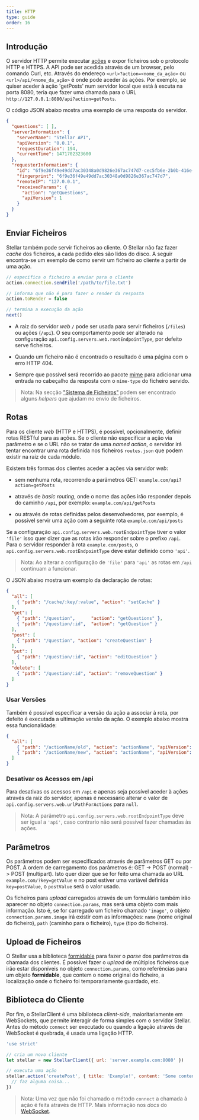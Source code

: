 ```yaml
---
title: HTTP
type: guide
order: 16
---
```


## Introdução

O servidor HTTP permite executar [ações](./actions.html) e expor ficheiros sob o protocolo HTTP e HTTPS. A API pode ser acedida através de um browser, pelo comando Curl, etc. Através do endereço `<url>?action=<nome_da_ação>` ou `<url>/api/<nome_da_ação>` é onde pode aceder às ações. Por exemplo, se quiser aceder à ação 'getPosts' num servidor local que está à escuta na porta 8080, teria que fazer uma chamada para o URL `http://127.0.0.1:8080/api?action=getPosts`.

O código JSON abaixo mostra uma exemplo de uma resposta do servidor.

```json
{
  "questions": [ ],
  "serverInformation": {
    "serverName": "Stellar API",
    "apiVersion": "0.0.1",
    "requestDuration": 194,
    "currentTime": 1471702323600
  },
  "requesterInformation": {
    "id": "6f9e36f49e49dd7ac30348a0d9826e367ac747d7-cec5fb6e-2b0b-416e-8529-f897ea666d39",
    "fingerprint": "6f9e36f49e49dd7ac30348a0d9826e367ac747d7",
    "remoteIP": "127.0.0.1",
    "receivedParams": {
      "action": "getQuestions",
      "apiVersion": 1
    }
  }
}
```

## Enviar Ficheiros

Stellar também pode servir ficheiros ao cliente. O Stellar não faz fazer _cache_ dos ficheiros, a cada pedido eles são lidos do disco. A seguir encontra-se um exemplo de como servir um ficheiro ao cliente a partir de uma ação.

```javascript
// especifica o ficheiro a enviar para o cliente
action.connection.sendFile('/path/to/file.txt')

// informa que não é para fazer o render da resposta
action.toRender = false

// termina a execução da ação
next()
```

- A raiz do servidor _web_ `/` pode ser usada para servir ficheiros (`/files`) ou ações (`/api`). O seu comportamento pode ser alterado na configuração `api.config.servers.web.rootEndpointType`, por defeito serve ficheiros.

- Quando um ficheiro não é encontrado o resultado é uma página com o erro HTTP 404.

- Sempre que possível será recorrido ao pacote [mime](https://www.npmjs.com/package/mime) para adicionar uma entrada no cabeçalho da resposta com o `mime-type` do ficheiro servido.

> Nota: Na secção ["Sistema de Ficheiros"](./file_system.html) podem ser encontrado alguns _helpers_ que ajudam no envio de ficheiros.

## Rotas

Para os cliente _web_ (HTTP e HTTPS), é possível, opcionalmente, definir rotas RESTful para as ações. Se o cliente não especificar a ação via parâmetro e se o URL não se tratar de uma _named action_, o servidor irá tentar encontrar uma rota definida nos ficheiros `routes.json` que podem existir na raiz de cada módulo.

Existem três formas dos clientes aceder a ações via servidor _web_:

-  sem nenhuma rota, recorrendo a parâmetros GET: `example.com/api?action=getPosts`

- através de _basic routing_, onde o nome das ações irão responder depois do caminho `/api`, por exemplo: `example.com/api/getPosts`

- ou através de rotas definidas pelos desenvolvedores, por exemplo, é possível servir uma ação com a seguinte rota `example.com/api/posts`

Se a configuração `api.config.servers.web.rootEndpointType` tiver o valor `'file'` isso quer dizer que as rotas irão responder sobre o prefixo `/api`. Para o servidor responder à rota `example.com/posts`, o `api.config.servers.web.rootEndpointType` deve estar definido como `'api'`.

> Nota: Ao alterar a configuração de `'file'` para `'api'` as rotas em `/api` continuam a funcionar.

O JSON abaixo mostra um exemplo da declaração de rotas:

```json
{
  "all": [
    { "path": "/cache/:key/:value", "action": "setCache" }
  ],
  "get": [
    { "path": "/question",      "action": "getQuestions" },
    { "path": "/question/:id",  "action": "getQuestion" }
  ],
  "post": [
    { "path": "/question", "action": "createQuestion" }
  ],
  "put": [
    { "path": "/question/:id", "action": "editQuestion" }
  ],
  "delete": [
    { "path": "/question/:id", "action": "removeQuestion" }
  ]
}
```

### Usar Versões

Também é possível especificar a versão da ação a associar à rota, por defeito é executada a ultimação versão da ação. O exemplo abaixo mostra essa funcionalidade:

```json
{
  "all": [
    { "path": "/actionName/old", "action": "actionName", "apiVersion": 1 },
    { "path": "/actionName/new", "action": "actionName", "apiVersion": 2 }
  ]
}
```

### Desativar os Acessos em /api

Para desativas os acessos em `/api` e apenas seja possível aceder à ações através da raiz do servidor, apenas é necessário alterar o valor de `api.config.servers.web.urlPathForActions` para `null`.

> Nota: A parâmetro `api.config.servers.web.rootEndpointType` deve ser igual a `'api'`, caso contrario não será possível fazer chamadas às ações.

## Parâmetros

Os parâmetros podem ser especificados através de parâmetros GET ou por POST. A ordem de carregamento dos parâmetros é: GET -> POST (normal) -> POST (multipart). Isto quer dizer que se for feito uma chamada ao URL `example.com/?key=getValue` e no post estiver uma variável definida `key=postValue`, o `postValue` será o valor usado.

Os ficheiros para _upload_ carregados através de um formulário também irão aparecer no objeto `connection.params`, mas será uma objeto com mais informação. Isto é, se for carregado um ficheiro chamado `'image'`, o objeto `connection.params.image` irá existir com as informações: `name` (nome original do ficheiro), `path` (caminho para o ficheiro), `type` (tipo do ficheiro).

## Upload de Ficheiros

O Stellar usa a biblioteca [formidable](https://www.npmjs.com/package/formidable) para fazer o _parse_ dos parâmetros da chamada dos clientes. É possível fazer o _uplaod_ de múltiplos ficheiros que irão estar disponíveis no objeto `connection.params`, como referências para um objeto **formidable**, que contem o nome original do ficheiro, a localização onde o ficheiro foi temporariamente guardado, etc.

## Biblioteca do Cliente

Por fim, o StellarClient é uma biblioteca _client-side_, maioritariamente em WebSockets, que permite interagir de forma simples com o servidor Stellar. Antes do método `connect` ser executado ou quando a ligação através de WebSocket é quebrada, é usada uma ligação HTTP.

```javascript
'use strict'

// cria um novo cliente
let stellar = new StellarClient({ url: 'server.example.com:8080' })

// executa uma ação
stellar.action('createPost', { title: 'Example!', content: 'Some content...' }, error, resposta => {
  // faz alguma coisa...
})
```

> Nota: Uma vez que não foi chamado o método `connect` a chamada à ação é feita através de HTTP. Mais informação nos _docs_ do [WebSocket](./websocket.html).
